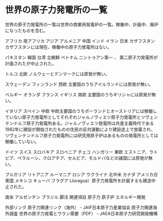# 世界の原子力発電所の一覧

世界の原子力発電所の一覧は世界の商業用発電炉の一覧。稼働中、計画中、廃炉になったものを含む。

アフリカ
南アフリカ
アジア
アルメニア
中国
インド
イラン
日本
カザフスタン
カザフスタンには現在、稼働中の原子力発電所はない。

パキスタン
韓国
台湾
北朝鮮
ベトナム
ニントゥアン第一 、 第二原子力発電所が計画されたが中止された。

トルコ
北欧
ノルウェーとデンマークには原発が無い。

スウェーデン
フィンランド
西欧
主要国のうちアイルランドには原発が無い。

ベルギー
オランダ
フランス
イギリス
南欧
主要国のうちギリシャには原発が無い。

イタリア
スペイン
中欧
中欧主要国のうちポーランドとオーストリアには稼働していない原子力発電所としてそれぞれジャルノヴィエツ原子力発電所とツヴェンテンドルフ原子力発電所ある。ジャルノヴィエツ発電所は共産主義時代である1982年に建設が開始されたものの住民の反対運動により建設途上で放棄され、ツヴェンテンドルフ原子力発電所には研究用原子炉はあるものの発電所としては稼働していない。

ドイツ
スイス
スロバキア
スロベニア
チェコ
ハンガリー
東欧
エストニア、ラトビア、ベラルーシ、クロアチア、セルビア、モルドバなどの諸国には原発が無い。

ブルガリア
リトアニア
ルーマニア
ロシア
ウクライナ
北中米
カナダ
アメリカ合衆国
メキシコ
キューバ
フラグア (Juragua）原子力発電所を計画するも建造中止された。

南米
アルゼンチン
ブラジル
脚注
関連項目
原子力
原子炉
エネルギー開発

外部リンク
原子力関連リンク（海外） - JAIF日本原子力産業協会
原子力関連海外調査 世界の原子力発電とウラン需要（PDF） - JAEA日本原子力研究開発機構